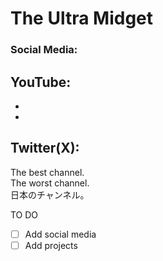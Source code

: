 # The Ultra Midget
### Social Media:
 YouTube:
  -
  -
  -
 Twitter(X):
  -
  
The best channel.<br/>The worst channel.<br/>日本のチャンネル。<br/>

TO DO
- [ ] Add social media
- [ ] Add projects
